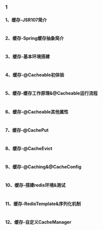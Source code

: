 ### 1
#### 1、缓存-JSR107简介
```java

```
#### 2、缓存-Spring缓存抽象简介
```java

```
#### 3、缓存-基本环境搭建
```java

```
#### 4、缓存-@Cacheable初体验
```java

```
#### 5、缓存-缓存工作原理&@Cacheable运行流程
```java

```
#### 6、缓存-@Cacheable其他属性
```java

```
#### 7、缓存-@CachePut
```java

```
#### 8、缓存-@CacheEvict
```java

```
#### 9、缓存-@Caching&@CacheConfig
```java

```
#### 10、缓存-搭建redis环境&测试
```java

```
#### 11、缓存-RedisTemplate&序列化机制
```java

```
#### 12、缓存-自定义CacheManager
```java

```
